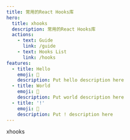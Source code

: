 ```yaml
---
title: 常用的React Hooks库
hero:
  title: xhooks
  description: 常用的React Hooks库
  actions:
    - text: Guide
      link: /guide
    - text: Hooks List
      link: /hooks
features:
  - title: Hello
    emoji: 💎
    description: Put hello description here
  - title: World
    emoji: 🌈
    description: Put world description here
  - title: '!'
    emoji: 🚀
    description: Put ! description here
---
```


xhooks
